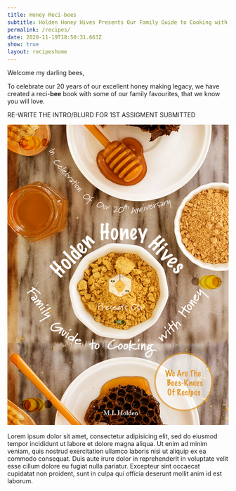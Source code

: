 ```yaml
---
title: Honey Reci-bees
subtitle: Holden Honey Hives Presents Our Family Guide to Cooking with Honey
permalink: /recipes/
date: 2020-11-19T18:50:31.663Z
show: true
layout: recipeshome
---
```

Welcome my darling bees, 

To celebrate our 20 years of our excellent honey making legacy, we have created a reci-**bee** book with some of our family favourites, that we know you will love.



RE-WRITE THE INTRO/BLURD FOR 1ST ASSIGMENT SUBMITTED

![Holden Honey Hives Family Guide to Cooking with Honey against a wooden board with honey and oats](../uploads/hhh-recipe-cover.jpg "Cover of Recipe Book")

Lorem ipsum dolor sit amet, consectetur adipisicing elit, sed do eiusmod tempor incididunt ut labore et dolore magna aliqua. Ut enim ad minim veniam, quis nostrud exercitation ullamco laboris nisi ut aliquip ex ea commodo consequat. Duis aute irure dolor in reprehenderit in voluptate velit esse cillum dolore eu fugiat nulla pariatur. Excepteur sint occaecat cupidatat non proident, sunt in culpa qui officia deserunt mollit anim id est laborum.